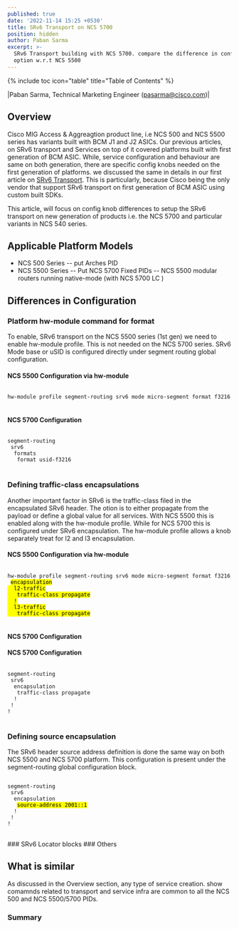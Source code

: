 ```yaml
---
published: true
date: '2022-11-14 15:25 +0530'
title: SRv6 Transport on NCS 5700
position: hidden
author: Paban Sarma
excerpt: >-
  SRv6 Transport building with NCS 5700. compare the difference in configuration
  option w.r.t NCS 5500
---
```

{% include toc icon="table" title="Table of Contents" %}

|Paban Sarma, Technical Marketing Engineer (pasarma@cisco.com)|  

<h2> Overview </h2>

Cisco MIG Access & Aggreagtion product line, i.e NCS 500 and NCS 5500 series has variants built with BCM J1 and J2 ASICs. Our previous articles, on SRv6 transport and Services on top of it covered platforms built with first generation of BCM ASIC. While, service configuration and behaviour are same on both generation, there are specific config knobs needed on the first generation of platforms. we discussed the same in details in our first article on [SRv6 Transport](https://xrdocs.io/ncs5500/tutorials/srv6-transport-on-ncs-part-1/). This is particularly, because Cisco being the only vendor that support SRv6 transport on first generation of BCM ASIC using custom built SDKs. 

This article, will focus on config knob differences to setup the SRv6 transport on new generation of products i.e. the NCS 5700 and particular variants in NCS 540 series. 

<h2> Applicable Platform Models </h2>
  
 - NCS 500 Series
  	-- put Arches PID
  - NCS 5500 Series
  	-- Put NCS 5700 Fixed PIDs
  	-- NCS 5500 modular routers running native-mode (with NCS 5700 LC ) 

<h2> Differences in Configuration</h2>

### Platform hw-module command for format
To enable, SRv6 transport on the NCS 5500 series (1st gen) we need to enable hw-module profile. This is not needed on the NCS 5700 series. SRv6 Mode base or uSID is configured directly under segment routing global configuration.

#### NCS 5500 Configuration via hw-module

<div class="highlighter-rouge">
<pre class="highlight">
<code>
hw-module profile segment-routing srv6 mode micro-segment format f3216
</code>
</pre>
</div>
	
#### NCS 5700 Configuration
<div class="highlighter-rouge">
<pre class="highlight">
<code>
segment-routing
 srv6
  formats
   format usid-f3216
</code>
</pre>
</div>

### Defining traffic-class encapsulations
Another important factor in SRv6 is the traffic-class filed in the encapsulated SRv6 header. The otion is to either propagate from the payload or define a global value for all services. With NCS 5500 this is enabled along with the hw-module profile. While for NCS 5700 this is configured under SRv6 encapsulation. The hw-module profile allows a knob separately treat for l2 and l3 encapsulation. 

#### NCS 5500 Configuration via hw-module
<div class="highlighter-rouge">
<pre class="highlight">
<code>
hw-module profile segment-routing srv6 mode micro-segment format f3216
 <mark>encapsulation
  l2-traffic
   traffic-class propagate
  !
  l3-traffic
   traffic-class propagate</mark>
</code>
</pre>
</div>

#### NCS 5700 Configuration

#### NCS 5700 Configuration
<div class="highlighter-rouge">
<pre class="highlight">
<code>
segment-routing
 srv6
  encapsulation
   traffic-class propagate
  !
 !
!
</code>
</pre>
</div>

### Defining source encapsulation
The SRv6 header source address definition is done the same way on both NCS 5500 and NCS 5700 platform. This configuration is present under the segment-routing global configuration block.

<div class="highlighter-rouge">
<pre class="highlight">
<code>
segment-routing
 srv6
  encapsulation
   <mark>source-address 2001::1</mark>
  !
 !
!
</code>
</pre>
</div>
### SRv6 Locator blocks
### Others
  
  <h2> What is similar </h2>
As discussed in the Overview section, any type of service creation. show comamnds related to transport and service infra are common to all the NCS 500 and NCS 5500/5700 PIDs.

<h3> Summary </h2>
